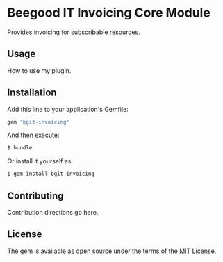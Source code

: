 # Beegood IT Invoicing Core Module
Provides invoicing for subscribable resources.

## Usage
How to use my plugin.

## Installation
Add this line to your application's Gemfile:

```ruby
gem "bgit-invoicing"
```

And then execute:
```bash
$ bundle
```

Or install it yourself as:
```bash
$ gem install bgit-invoicing
```

## Contributing
Contribution directions go here.

## License
The gem is available as open source under the terms of the [MIT License](https://opensource.org/licenses/MIT).
